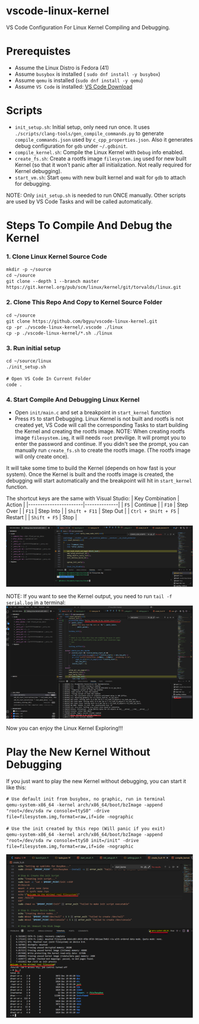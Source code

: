 # vscode-linux-kernel
VS Code Configuration For Linux Kernel Compiling and Debugging.

# Prerequistes
* Assume the Linux Distro is Fedora (41)
* Assume `busybox` is installed ( `sudo dnf install -y busybox`)
* Assume `qemu` is installed (`sudo dnf install -y qemu`)
* Assume `VS Code` is installed:  [VS Code Download](https://code.visualstudio.com/download)

# Scripts
* `init_setup.sh`: Initial setup, only need run once. It uses `./scripts/clang-tools/gen_compile_commands.py` to generate `compile_commands.json` used by `c_cpp_properties.json`. Also it generates debug configuration for `gdb` under `~/.gdbinit`.
* `compile_kernel.sh`: Compile the Linux Kernel with `Debug` info enabled.
* `create_fs.sh`: Create a rootfs image `filesystem.img` used for new built Kernel (so that it won't panic after all initialization. Not really required for Kernel debugging).
* `start_vm.sh`: Start `qemu` with new built kernel and wait for `gdb` to attach for debugging.

NOTE: Only `init_setup.sh` is needed to run ONCE manually. Other scripts are used by VS Code Tasks and will be called automatically.

# Steps To Compile And Debug the Kernel
### 1. Clone Linux Kernel Source Code
```
mkdir -p ~/source
cd ~/source
git clone --depth 1 --branch master https://git.kernel.org/pub/scm/linux/kernel/git/torvalds/linux.git
```

### 2. Clone This Repo And Copy to Kernel Source Folder
```
cd ~/source
git clone https://github.com/bgyu/vscode-linux-kernel.git
cp -pr ./vscode-linux-kernel/.vscode ./linux
cp -p ./vscode-linux-kernel/*.sh ./linux
```
### 3. Run initial setup
```
cd ~/source/linux
./init_setup.sh

# Open VS Code In Current Folder
code .
```

### 4. Start Compile And Debugging Linux Kernel
* Open `init/main.c` and set a breakpoint in `start_kernel` function
* Press `F5` to start Debugging. Linux Kernel is not built and rootfs is not created yet, VS Code will call the corresponding Tasks to start building the Kernel and creating the rootfs image. NOTE: When creating rootfs image `filesystem.img`, it will needs `root` previlige. It will prompt you to enter the password and continue. If you didn't see the prompt, you can manually run `create_fs.sh` to create the rootfs image. (The rootfs image will only create once).

It will take some time to build the Kernel (depends on how fast is your system). Once the Kernel is built and the rootfs image is created, the debugging will start automatically and the breakpoint will hit in `start_kernel` function.
  
The shortcut keys are the same with Visual Studio:
| Key Combination      | Action       |
|-----------------------|--------------|
| `F5`                 | Continue     |
| `F10`                | Step Over    |
| `F11`                | Step Into    |
| `Shift + F11`        | Step Out     |
| `Ctrl + Shift + F5`  | Restart      |
| `Shift + F5`         | Stop         |

![Debug Linux Kernel](./resources/LinuxKernelDebug.png)

NOTE: If you want to see the Kernel output, you need to run `tail -f serial.log` in a terminal:
![Kernel Output](./resources/KernelOutput.png)

Now you can enjoy the Linux Kernel Exploring!!!

# Play the New Kernel Without Debugging
If you just want to play the new Kernel without debugging, you can start it like this:
```
# Use default init from busybox, no graphic, run in terminal
qemu-system-x86_64 -kernel arch/x86_64/boot/bzImage -append "root=/dev/sda rw console=ttyS0" -drive file=filesystem.img,format=raw,if=ide -nographic

# Use the init created by this repo (Will panic if you exit)
qemu-system-x86_64 -kernel arch/x86_64/boot/bzImage -append "root=/dev/sda rw console=ttyS0 init=/init" -drive file=filesystem.img,format=raw,if=ide -nographic
```
![PLay New Kernel](./resources/PlayNewKernel.png)
